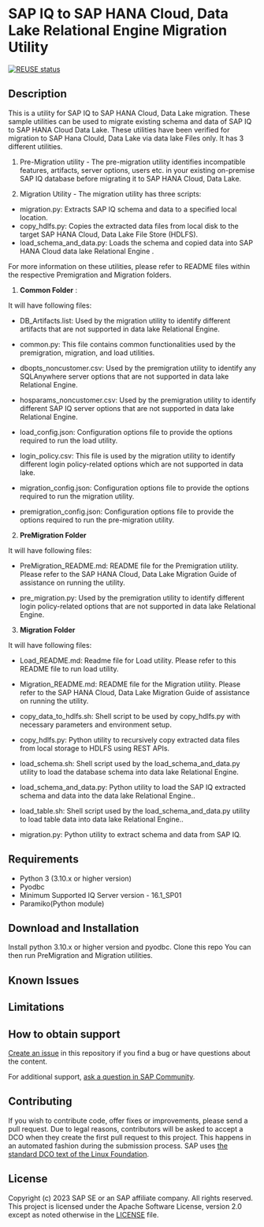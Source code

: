 # SAP IQ to SAP HANA Cloud, Data Lake Relational Engine Migration Utility
[![REUSE status](https://api.reuse.software/badge/github.com/SAP-samples/iq-to-hdl-migration)](https://api.reuse.software/info/github.com/SAP-samples/iq-to-hdl-migration)

## Description
This is a utility for SAP IQ to SAP HANA Cloud, Data Lake migration. These sample utilities can be used to migrate existing schema and data of SAP IQ to SAP HANA Cloud Data Lake.
These utilities have been verified for migration to SAP Hana Clould, Data Lake via data lake Files only. 
It has 3 different utilities.

1. Pre-Migration utility - The pre-migration utility identifies incompatible features, artifacts, server options, users etc. in your existing on-premise SAP IQ database before migrating it to SAP HANA Cloud, Data Lake.

2. Migration Utility - The migration utility has three scripts:
- migration.py: Extracts SAP IQ schema and data to a specified local location.
- copy_hdlfs.py: Copies the extracted data files from local disk to the target SAP HANA Cloud, Data Lake File Store (HDLFS).
- load_schema_and_data.py: Loads the schema and copied data into SAP HANA Cloud data lake Relational Engine .
  
For more information on these utilities, please refer to README files within the  respective Premigration and Migration folders.

1. **Common Folder** :

It will have following files:
- DB_Artifacts.list: Used by the migration utility to identify different artifacts that are not supported in data lake Relational Engine.

- common.py: This file contains common functionalities used by the premigration, migration, and load utilities.

- dbopts_noncustomer.csv: Used by the premigration utility to identify any SQLAnywhere server options that are not supported in data lake Relational Engine.

- hosparams_noncustomer.csv: Used by the premigration utility to identify different SAP IQ server options that are not supported in data lake Relational Engine.
  
- load_config.json: Configuration options file to provide the options required to run the load utility.
   
- login_policy.csv: This file is used by the migration utility to identify different login policy-related options which are not supported in data lake.

- migration_config.json: Configuration options file to provide the options required to run the migration utility.

- premigration_config.json: Configuration options file to provide the options required to run the pre-migration utility.

2. **PreMigration Folder**

It will have following files:

- PreMigration_README.md: README file for the Premigration utility. Please refer to the SAP HANA Cloud, Data Lake Migration Guide of assistance on running the utility.
  
- pre_migration.py: Used by the premigration utility to identify different login policy-related options that are not supported in data lake Relational Engine.

3. **Migration Folder**

It will have following files:
- Load_README.md: Readme file for Load utility. Please refer to this README file to run load utility.
  
- Migration_README.md: README file for the Migration utility. Please refer to the SAP HANA Cloud, Data Lake Migration Guide of assistance on running the utility.

- copy_data_to_hdlfs.sh: Shell script to be used by copy_hdlfs.py with necessary parameters and environment setup.

- copy_hdlfs.py: Python utility to recursively copy extracted data files from local storage to HDLFS using REST APIs.

- load_schema.sh: Shell script used by the load_schema_and_data.py utility to load the database schema into data lake Relational Engine.

- load_schema_and_data.py: Python utility to load the SAP IQ extracted schema and data into the data lake Relational Engine..

- load_table.sh: Shell script used by the load_schema_and_data.py utility to load table data into data lake Relational Engine..

- migration.py: Python utility to extract schema and data from SAP IQ.
 
## Requirements
- Python 3 (3.10.x or higher version)
- Pyodbc
- Minimum Supported IQ Server version - 16.1_SP01
- Paramiko(Python module)

## Download and Installation
Install python 3.10.x or higher version and pyodbc. 
Clone this repo
You can then run PreMigration and Migration utilities.

## Known Issues

## Limitations

## How to obtain support
[Create an issue](https://github.com/SAP-samples/iq-to-hdl-migration/issues) in this repository if you find a bug or have questions about the content.
 
For additional support, [ask a question in SAP Community](https://answers.sap.com/questions/ask.html).

## Contributing
If you wish to contribute code, offer fixes or improvements, please send a pull request. Due to legal reasons, contributors will be asked to accept a DCO when they create the first pull request to this project. This happens in an automated fashion during the submission process. SAP uses [the standard DCO text of the Linux Foundation](https://developercertificate.org/).

## License
Copyright (c) 2023 SAP SE or an SAP affiliate company. All rights reserved. This project is licensed under the Apache Software License, version 2.0 except as noted otherwise in the [LICENSE](LICENSE) file.

